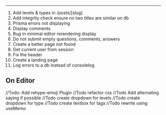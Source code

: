 ********
1. Add levels & types in /posts/[slug]
2. Add integrity check ensure no two titles are similar on db
3. Prisma errors not displaying
4. Display comments
5. Bug in minimal editor rerendering display
6. Do not submit empty questions, comments, answers
7. Create a better page not found
8. Get current user from session
9. Fix the header
10. Create a landing page
11. Log errors to a db instead of consolelog
## On Editor
  //Todo: Add rehype-emoji Plugin
  //Todo refactor css
  //Todo Add alternating saying if possible
  //Todo create dropdown for levels
  //Todo create dropdown for type
  //Todo create textbox for tags
  //Todo rewrite using useMemo